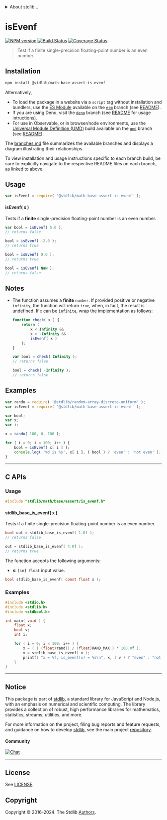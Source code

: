 <!--

@license Apache-2.0

Copyright (c) 2024 The Stdlib Authors.

Licensed under the Apache License, Version 2.0 (the "License");
you may not use this file except in compliance with the License.
You may obtain a copy of the License at

   http://www.apache.org/licenses/LICENSE-2.0

Unless required by applicable law or agreed to in writing, software
distributed under the License is distributed on an "AS IS" BASIS,
WITHOUT WARRANTIES OR CONDITIONS OF ANY KIND, either express or implied.
See the License for the specific language governing permissions and
limitations under the License.

-->


<details>
  <summary>
    About stdlib...
  </summary>
  <p>We believe in a future in which the web is a preferred environment for numerical computation. To help realize this future, we've built stdlib. stdlib is a standard library, with an emphasis on numerical and scientific computation, written in JavaScript (and C) for execution in browsers and in Node.js.</p>
  <p>The library is fully decomposable, being architected in such a way that you can swap out and mix and match APIs and functionality to cater to your exact preferences and use cases.</p>
  <p>When you use stdlib, you can be absolutely certain that you are using the most thorough, rigorous, well-written, studied, documented, tested, measured, and high-quality code out there.</p>
  <p>To join us in bringing numerical computing to the web, get started by checking us out on <a href="https://github.com/stdlib-js/stdlib">GitHub</a>, and please consider <a href="https://opencollective.com/stdlib">financially supporting stdlib</a>. We greatly appreciate your continued support!</p>
</details>

# isEvenf

[![NPM version][npm-image]][npm-url] [![Build Status][test-image]][test-url] [![Coverage Status][coverage-image]][coverage-url] <!-- [![dependencies][dependencies-image]][dependencies-url] -->

> Test if a finite single-precision floating-point number is an even number.

<section class="installation">

## Installation

```bash
npm install @stdlib/math-base-assert-is-evenf
```

Alternatively,

-   To load the package in a website via a `script` tag without installation and bundlers, use the [ES Module][es-module] available on the [`esm`][esm-url] branch (see [README][esm-readme]).
-   If you are using Deno, visit the [`deno`][deno-url] branch (see [README][deno-readme] for usage intructions).
-   For use in Observable, or in browser/node environments, use the [Universal Module Definition (UMD)][umd] build available on the [`umd`][umd-url] branch (see [README][umd-readme]).

The [branches.md][branches-url] file summarizes the available branches and displays a diagram illustrating their relationships.

To view installation and usage instructions specific to each branch build, be sure to explicitly navigate to the respective README files on each branch, as linked to above.

</section>

<section class="usage">

## Usage

```javascript
var isEvenf = require( '@stdlib/math-base-assert-is-evenf' );
```

#### isEvenf( x )

Tests if a **finite** single-precision floating-point number is an even number.

```javascript
var bool = isEvenf( 5.0 );
// returns false

bool = isEvenf( -2.0 );
// returns true

bool = isEvenf( 0.0 );
// returns true

bool = isEvenf( NaN );
// returns false
```

</section>

<!-- /.usage -->

<section class="notes">

## Notes

-   The function assumes a **finite** `number`. If provided positive or negative `infinity`, the function will return `true`, when, in fact, the result is undefined. If `x` can be `infinite`, wrap the implementation as follows:

    ```javascript
    function check( x ) {
        return (
            x < Infinity &&
            x > -Infinity &&
            isEvenf( x )
        );
    }

    var bool = check( Infinity );
    // returns false

    bool = check( -Infinity );
    // returns false
    ```

</section>

<!-- /.notes -->

<section class="examples">

## Examples

<!-- eslint no-undef: "error" -->

```javascript
var randu = require( '@stdlib/random-array-discrete-uniform' );
var isEvenf = require( '@stdlib/math-base-assert-is-evenf' );

var bool;
var x;
var i;

x = randu( 100, 0, 100 );

for ( i = 0; i < 100; i++ ) {
    bool = isEvenf( x[ i ] );
    console.log( '%d is %s', x[ i ], ( bool ) ? 'even' : 'not even' );
}
```

</section>

<!-- /.examples -->

<!-- C interface documentation. -->

* * *

<section class="c">

## C APIs

<!-- Section to include introductory text. Make sure to keep an empty line after the intro `section` element and another before the `/section` close. -->

<section class="intro">

</section>

<!-- /.intro -->

<!-- C usage documentation. -->

<section class="usage">

### Usage

```c
#include "stdlib/math/base/assert/is_evenf.h"
```

#### stdlib_base_is_evenf( x )

Tests if a finite single-precision floating-point number is an even number.

```c
bool out = stdlib_base_is_evenf( 1.0f );
// returns false

out = stdlib_base_is_evenf( 4.0f );
// returns true
```

The function accepts the following arguments:

-   **x**: `[in] float` input value.

```c
bool stdlib_base_is_evenf( const float x );
```

</section>

<!-- /.usage -->

<!-- C API usage notes. Make sure to keep an empty line after the `section` element and another before the `/section` close. -->

<section class="notes">

</section>

<!-- /.notes -->

<!-- C API usage examples. -->

<section class="examples">

### Examples

```c
#include <stdio.h>
#include <stdlib.h>
#include <stdbool.h>

int main( void ) {
    float x;
    bool v;
    int i;

    for ( i = 0; i < 100; i++ ) {
        x = ( ( (float)rand() / (float)RAND_MAX ) * 100.0f );
        v = stdlib_base_is_evenf( x );
        printf( "x = %f, is_evenf(x) = %s\n", x, ( v ) ? "even" : "not even" );
    }
}
```

</section>

<!-- /.examples -->

</section>

<!-- /.c -->

<!-- Section for related `stdlib` packages. Do not manually edit this section, as it is automatically populated. -->

<section class="related">

<!-- /.related -->

<!-- Section for all links. Make sure to keep an empty line after the `section` element and another before the `/section` close. -->


<section class="main-repo" >

* * *

## Notice

This package is part of [stdlib][stdlib], a standard library for JavaScript and Node.js, with an emphasis on numerical and scientific computing. The library provides a collection of robust, high performance libraries for mathematics, statistics, streams, utilities, and more.

For more information on the project, filing bug reports and feature requests, and guidance on how to develop [stdlib][stdlib], see the main project [repository][stdlib].

#### Community

[![Chat][chat-image]][chat-url]

---

## License

See [LICENSE][stdlib-license].


## Copyright

Copyright &copy; 2016-2024. The Stdlib [Authors][stdlib-authors].

</section>

<!-- /.stdlib -->

<!-- Section for all links. Make sure to keep an empty line after the `section` element and another before the `/section` close. -->

<section class="links">

[npm-image]: http://img.shields.io/npm/v/@stdlib/math-base-assert-is-evenf.svg
[npm-url]: https://npmjs.org/package/@stdlib/math-base-assert-is-evenf

[test-image]: https://github.com/stdlib-js/math-base-assert-is-evenf/actions/workflows/test.yml/badge.svg?branch=main
[test-url]: https://github.com/stdlib-js/math-base-assert-is-evenf/actions/workflows/test.yml?query=branch:main

[coverage-image]: https://img.shields.io/codecov/c/github/stdlib-js/math-base-assert-is-evenf/main.svg
[coverage-url]: https://codecov.io/github/stdlib-js/math-base-assert-is-evenf?branch=main

<!--

[dependencies-image]: https://img.shields.io/david/stdlib-js/math-base-assert-is-evenf.svg
[dependencies-url]: https://david-dm.org/stdlib-js/math-base-assert-is-evenf/main

-->

[chat-image]: https://img.shields.io/gitter/room/stdlib-js/stdlib.svg
[chat-url]: https://app.gitter.im/#/room/#stdlib-js_stdlib:gitter.im

[stdlib]: https://github.com/stdlib-js/stdlib

[stdlib-authors]: https://github.com/stdlib-js/stdlib/graphs/contributors

[umd]: https://github.com/umdjs/umd
[es-module]: https://developer.mozilla.org/en-US/docs/Web/JavaScript/Guide/Modules

[deno-url]: https://github.com/stdlib-js/math-base-assert-is-evenf/tree/deno
[deno-readme]: https://github.com/stdlib-js/math-base-assert-is-evenf/blob/deno/README.md
[umd-url]: https://github.com/stdlib-js/math-base-assert-is-evenf/tree/umd
[umd-readme]: https://github.com/stdlib-js/math-base-assert-is-evenf/blob/umd/README.md
[esm-url]: https://github.com/stdlib-js/math-base-assert-is-evenf/tree/esm
[esm-readme]: https://github.com/stdlib-js/math-base-assert-is-evenf/blob/esm/README.md
[branches-url]: https://github.com/stdlib-js/math-base-assert-is-evenf/blob/main/branches.md

[stdlib-license]: https://raw.githubusercontent.com/stdlib-js/math-base-assert-is-evenf/main/LICENSE

<!-- <related-links> -->

<!-- </related-links> -->

</section>

<!-- /.links -->
